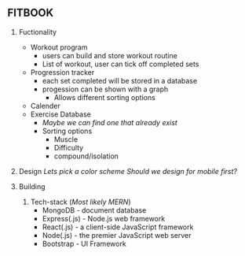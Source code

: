 ## FITBOOK

1. Fuctionality
    - Workout program
      - users can build and store workout routine
      - List of workout, user can tick off completed sets
    - Progression tracker
      - each set completed will be stored in a database
      - progession can be shown with a graph
        - Allows different sorting options
    - Calender
    - Exercise Database
      - _Maybe we can find one that already exist_
      - Sorting options
        - Muscle
        - Difficulty
        - compound/isolation

2. Design
_Lets pick a color scheme_
_Should we design for mobile first?_

3. Building
    1. Tech-stack (_Most likely MERN_)
       - MongoDB - document database
       - Express(.js) - Node.js web framework
       - React(.js) - a client-side JavaScript framework
       - Node(.js) - the premier JavaScript web server
       - Bootstrap - UI Framework